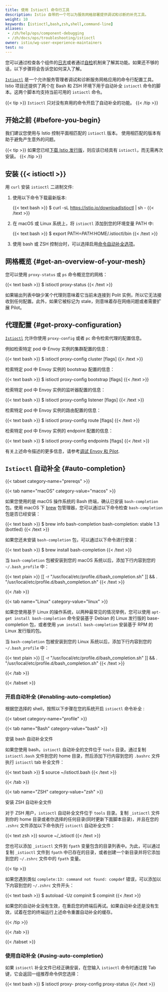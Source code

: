 ```yaml
---
title: 使用 Istioctl 命令行工具
description: Istio 自带的一个可以为服务网格部署提供调试和诊断的补充工具。
weight: 10
keywords: [istioctl,bash,zsh,shell,command-line]
aliases:
 - /zh/help/ops/component-debugging
 - /zh/docs/ops/troubleshooting/istioctl
owner: istio/wg-user-experience-maintainers
test: no
---
```


您可以通过检查各个组件的[日志](/zh/docs/ops/diagnostic-tools/component-logging/)或者通过[自检](/zh/docs/ops/diagnostic-tools/controlz/)机制来了解其功能。如果还不够的话，以下步骤将会告诉您如何深入了解。

[`Istioctl`](/zh/docs/reference/commands/istioctl) 是一个允许服务管理者调试和诊断服务网格应用的命令行配置工具。Istio 项目还提供了两个在 Bash 和 ZSH 环境下用于自动补全 `istioctl` 命令的脚本。这两个脚本均支持当前可用的 `istioctl` 命令。

{{< tip >}}
`Istioctl` 只对没有弃用的命令开启了自动补全的功能。
{{< /tip >}}

## 开始之前 {#before-you-begin}

我们建议您使用与 Istio 控制平面相匹配的 `istioctl` 版本。
使用相匹配的版本有助于避免产生意外的问题。

{{< tip >}}
如果您已经[下载 Istio 发行版](/zh/docs/setup/getting-started/#download)，则应该已经具有 `istioctl`，而无需再次安装。
{{< /tip >}}

## 安装 {{< istioctl >}}

用 `curl` 安装 `istioctl` 二进制文件:

1. 使用以下命令下载最新版本:

    {{< text bash >}}
    $ curl -sL https://istio.io/downloadIstioctl | sh -
    {{< /text >}}

1. 在 macOS 或 Linux 系统上，将 `istioctl` 添加到您的环境变量 PATH 中:

    {{< text bash >}}
    $ export PATH=$PATH:$HOME/.istioctl/bin
    {{< /text >}}

1. 使用 bash 或 ZSH 控制台时，可以选择启用[命令自动补全选项](#enabling-auto-completion)。

## 网格概览 {#get-an-overview-of-your-mesh}

您可以使用 `proxy-status` 或 `ps` 命令概览您的网格：

{{< text bash >}}
$ istioctl proxy-status
{{< /text >}}

如果输出列表中缺少某个代理则意味着它当前未连接到 Polit 实例，所以它无法接收到任何配置。此外，如果它被标记为 stale，则意味着存在网络问题或者需要扩展 Pilot。

## 代理配置 {#get-proxy-configuration}

[`Istioctl`](/zh/docs/reference/commands/istioctl) 允许你使用 `proxy-config` 或者 `pc` 命令检索代理的配置信息。

例如检索特定 pod 中 Envoy 实例的集群配置的信息：

{{< text bash >}}
$ istioctl proxy-config cluster <pod-name> [flags]
{{< /text >}}

检索特定 pod 中 Envoy 实例的 bootstrap 配置的信息：

{{< text bash >}}
$ istioctl proxy-config bootstrap <pod-name> [flags]
{{< /text >}}

检索特定 pod 中 Envoy 实例的监听器配置的信息：

{{< text bash >}}
$ istioctl proxy-config listener <pod-name> [flags]
{{< /text >}}

检索特定 pod 中 Envoy 实例的路由配置的信息：

{{< text bash >}}
$ istioctl proxy-config route <pod-name> [flags]
{{< /text >}}

检索特定 pod 中 Envoy 实例的 endpoint 配置的信息：

{{< text bash >}}
$ istioctl proxy-config endpoints <pod-name> [flags]
{{< /text >}}

有关上述命令描述的更多信息，请参考[调试 Envoy 和 Pilot](/zh/docs/ops/diagnostic-tools/proxy-cmd/).

## `Istioctl` 自动补全 {#auto-completion}

{{< tabset category-name="prereqs" >}}

{{< tab name="macOS" category-value="macos" >}}

如果您使用的是 macOS 操作系统的 Bash 终端，确认已安装 `bash-completion` 包。使用 macOS 下 [brew](https://brew.sh) 包管理器，您可以通过以下命令检查 `bash-completion` 包是否已经安装：

{{< text bash >}}
$ brew info bash-completion
bash-completion: stable 1.3 (bottled)
{{< /text >}}

如果您还未安装 `bash-completion` 包，可以通过以下命令进行安装：

{{< text bash >}}
$ brew install bash-completion
{{< /text >}}

当 `bash-completion` 包被安装到您的 macOS 系统以后，添加下行内容到您的 `~/.bash_profile` 中：

{{< text plain >}}
[[ -r "/usr/local/etc/profile.d/bash_completion.sh" ]] && . "/usr/local/etc/profile.d/bash_completion.sh"
{{< /text >}}

{{< /tab >}}

{{< tab name="Linux" category-value="linux" >}}

如果您使用基于 Linux 的操作系统，以两种最常见的情况举例，您可以使用 `apt-get install bash-completion` 命令安装基于 Debian 的 Linux 发行版的 base-completion 包，或者使用 `yum install bash-completion` 安装基于 RPM 的 Linux 发行版的包。

当 `bash-completion` 包被安装到您的 Linux 系统以后，添加下行内容到您的 `~/.bash_profile` 中：

{{< text plain >}}
[[ -r "/usr/local/etc/profile.d/bash_completion.sh" ]] && . "/usr/local/etc/profile.d/bash_completion.sh"
{{< /text >}}

{{< /tab >}}

{{< /tabset >}}

### 开启自动补全 {#enabling-auto-completion}

根据您选择的 shell，按照以下步骤在您的系统开启 `istioctl` 命令补全 :

{{< tabset category-name="profile" >}}

{{< tab name="Bash" category-value="bash" >}}

安装 bash 自动补全文件

如果您使用 bash，`istioctl` 自动补全的文件位于 `tools` 目录。通过复制 `istioctl.bash` 文件到您的 home 目录，然后添加下行内容到您的 `.bashrc` 文件执行 `istioctl` tab 补全文件：

{{< text bash >}}
$ source ~/istioctl.bash
{{< /text >}}

{{< /tab >}}

{{< tab name="ZSH" category-value="zsh" >}}

安装 ZSH 自动补全文件

对于 ZSH 用户，`istioctl` 自动补全文件位于 `tools` 目录。复制 `_istioctl` 文件到你的 home 目录或者你选择的任何目录(同时更新下面脚本目录)，并且在您的 `.zshrc` 文件添加以下命令执行 `istioctl` 自动补全文件：

{{< text zsh >}}
source ~/_istioctl
{{< /text >}}

您也可以添加 `_istioctl` 文件到 `fpath` 变量包含的目录列表中。为此，可以通过复制 `_istioctl` 文件到 `fpath` 中已存在的目录，或者创建一个新目录并将它添加到您的 `~/.zshrc` 文件中的 `fpath` 变量。

{{< tip >}}

如果您遇到类似 `complete:13: command not found: compdef` 错误，可以添加以下内容到您的 `~/.zshrc` 文件开头：

{{< text bash >}}
$ autoload -Uz compinit
$ compinit
{{< /text >}}

如果您的自动补全没有生效，在重启您的终端后再试。如果自动补全还是没有生效，试着在您的终端运行上述命令重置自动补全的缓存。

{{< /tip >}}

{{< /tab >}}

{{< /tabset >}}

### 使用自动补全 {#using-auto-completion}

如果 `istioctl` 补全文件已经正确安装，在您输入 `istioctl` 命令时通过按 Tab 键，它会返回一组推荐命令供您选择：

{{< text bash >}}
$ istioctl proxy-<TAB>
proxy-config proxy-status
{{< /text >}}
